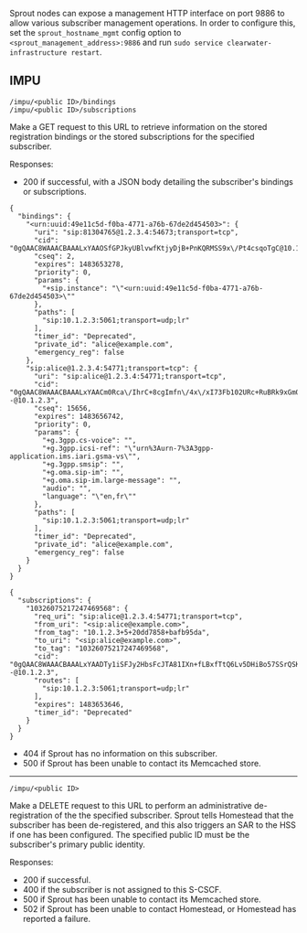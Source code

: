 Sprout nodes can expose a management HTTP interface on port 9886 to allow various subscriber management operations. In order to configure this, set the `sprout_hostname_mgmt` config option to `<sprout_management_address>:9886` and run `sudo service clearwater-infrastructure restart`.

## IMPU

    /impu/<public ID>/bindings
    /impu/<public ID>/subscriptions

Make a GET request to this URL to retrieve information on the stored registration bindings or the stored subscriptions for the specified subscriber.

Responses:

  * 200 if successful, with a JSON body detailing the subscriber's bindings or subscriptions.
  
  ```
  {
    "bindings": {
      "<urn:uuid:49e11c5d-f0ba-4771-a76b-67de2d454503>": {
        "uri": "sip:81304765@1.2.3.4:54673;transport=tcp",
        "cid": "0gQAAC8WAAACBAAALxYAAOSfGPJkyUBlvwfKtjyDjB+PnKQRMSS9x\/Pt4csqoTgC@10.1.2.3",
        "cseq": 2,
        "expires": 1483653278,
        "priority": 0,
        "params": {
          "+sip.instance": "\"<urn:uuid:49e11c5d-f0ba-4771-a76b-67de2d454503>\""
        },
        "paths": [
          "sip:10.1.2.3:5061;transport=udp;lr"
        ],
        "timer_id": "Deprecated",
        "private_id": "alice@example.com",
        "emergency_reg": false
      },
      "sip:alice@1.2.3.4:54771;transport=tcp": {
        "uri": "sip:alice@1.2.3.4:54771;transport=tcp",
        "cid": "0gQAAC8WAAACBAAALxYAACm0Rca\/IhrC+8cgImfn\/4x\/xI73Fb102URc+RuBRk9xGm03o8ddHuY4GP3AJSR\/CQ--@10.1.2.3",
        "cseq": 15656,
        "expires": 1483656742,
        "priority": 0,
        "params": {
          "+g.3gpp.cs-voice": "",
          "+g.3gpp.icsi-ref": "\"urn%3Aurn-7%3A3gpp-application.ims.iari.gsma-vs\"",
          "+g.3gpp.smsip": "",
          "+g.oma.sip-im": "",
          "+g.oma.sip-im.large-message": "",
          "audio": "",
          "language": "\"en,fr\""
        },
        "paths": [
          "sip:10.1.2.3:5061;transport=udp;lr"
        ],
        "timer_id": "Deprecated",
        "private_id": "alice@example.com",
        "emergency_reg": false
      }
    }
  }
  ```
  
  ```
  {
    "subscriptions": {
      "10326075217247469568": {
        "req_uri": "sip:alice@1.2.3.4:54771;transport=tcp",
        "from_uri": "<sip:alice@example.com>",
        "from_tag": "10.1.2.3+5+20dd7858+bafb95da",
        "to_uri": "<sip:alice@example.com>",
        "to_tag": "10326075217247469568",
        "cid": "0gQAAC8WAAACBAAALxYAADTy1iSFJy2HbsFcJTA81IXn+fLBxfTtQ6Lv5DHiBo57SSrQSKHJ6VSUnmuubfkhwA--@10.1.2.3",
        "routes": [
          "sip:10.1.2.3:5061;transport=udp;lr"
        ],
        "expires": 1483653646,
        "timer_id": "Deprecated"
      }
    }
  }
  ```

  * 404 if Sprout has no information on this subscriber.
  * 500 if Sprout has been unable to contact its Memcached store.

---

    /impu/<public ID>

Make a DELETE request to this URL to perform an administrative de-registration of the the specified subscriber. Sprout tells Homestead that the subscriber has been de-registered, and this also triggers an SAR to the HSS if one has been configured. The specified public ID must be the subscriber's primary public identity.

Responses:

  * 200 if successful.
  * 400 if the subscriber is not assigned to this S-CSCF.
  * 500 if Sprout has been unable to contact its Memcached store.
  * 502 if Sprout has been unable to contact Homestead, or Homestead has reported a failure.
